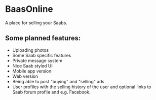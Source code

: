 # BaasOnline
 A place for selling your Saabs.


## Some planned features:
 
 - Uploading photos
 - Some Saab specific features
 - Private message system
 - Nice Saab styled UI
 - Mobile app version
 - Web version
 - Being able to post "buying" and "selling" ads
- User profiles with the selling history of the user and optional links to Saab forum profile and e.g. Facebook.
